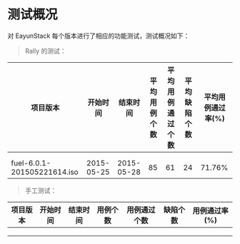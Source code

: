 # 测试概况

对 EayunStack 每个版本进行了相应的功能测试，测试概况如下：

> Rally 的测试：

|项目版本|开始时间|结束时间|平均用例个数|平均用例通过个数|平均缺陷个数|平均用例通过率(%)|
|--------|--------|--------|------------|----------------|------------|-----------------|
||||||||
||||||||
|fuel-6.0.1-201505221614.iso|2015-05-25|2015-05-28|85|61|24|71.76%|

> 手工测试：

|项目版本|开始时间|结束时间|用例个数|用例通过个数|缺陷个数|用例通过率(%)|
|--------|--------|--------|--------|------------|--------|-------------|
||||||||
||||||||
||||||||


